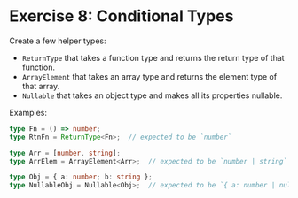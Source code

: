 # Exercise 8: Conditional Types

Create a few helper types:

- `ReturnType` that takes a function type and returns the return type of that function.
- `ArrayElement` that takes an array type and returns the element type of that array.
- `Nullable` that takes an object type and makes all its properties nullable.


Examples:

```ts
type Fn = () => number;
type RtnFn = ReturnType<Fn>;  // expected to be `number`

type Arr = [number, string];
type ArrElem = ArrayElement<Arr>;  // expected to be `number | string`

type Obj = { a: number; b: string };
type NullableObj = Nullable<Obj>;  // expected to be `{ a: number | null; b: string | null }
```
